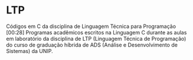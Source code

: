 # LTP

Códigos em C da disciplina de Linguagem Técnica para Programação
[00:28]
Programas acadêmicos escritos na Linguagem C durante as aulas em laboratório da disciplina de LTP (Linguagem Técnica de Programação) do curso de graduação híbrida de ADS (Análise e Desenvolvimento de Sistemas) da UNIP.
